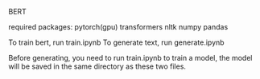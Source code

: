 BERT

required packages:
pytorch(gpu)
transformers
nltk
numpy
pandas

To train bert, run train.ipynb
To generate text, run generate.ipynb

Before generating, you need to run train.ipynb to train a model, the model will be saved in the same directory as these two files.